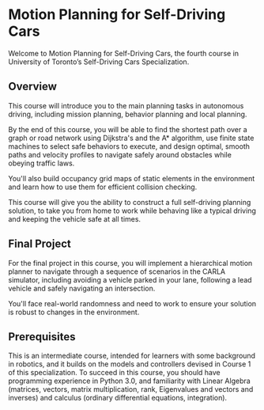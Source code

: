 # Motion Planning for Self-Driving Cars

Welcome to Motion Planning for Self-Driving Cars, the fourth course in University of Toronto’s Self-Driving Cars Specialization.

## Overview

This course will introduce you to the main planning tasks in autonomous driving, including mission planning, behavior planning and local planning.   

By the end of this course, you will be able to find the shortest path over a graph or road network using Dijkstra's and the A* algorithm, use finite state machines to select safe behaviors to execute, and design optimal, smooth paths and velocity profiles to navigate safely around obstacles while obeying traffic laws.  

You'll also build occupancy grid maps of static elements in the environment and learn how to use them for efficient collision checking. 

This course will give you the ability to construct a full self-driving planning solution, to take you from home to work while behaving like a typical driving and keeping the vehicle safe at all times.


## Final Project

For the final project in this course, you will implement a hierarchical motion planner to navigate through a sequence of scenarios in the CARLA simulator, including avoiding a vehicle parked in your lane, following a lead vehicle and safely navigating an intersection.  

You'll face real-world randomness and need to work to ensure your solution is robust to changes in the environment.

## Prerequisites

This is an intermediate course, intended for learners with some background in robotics, and it builds on the models and controllers devised in Course 1 of this specialization. To succeed in this course, you should have programming experience in Python 3.0, and familiarity with Linear Algebra (matrices, vectors, matrix multiplication, rank, Eigenvalues and vectors and inverses) and calculus (ordinary differential equations, integration).



